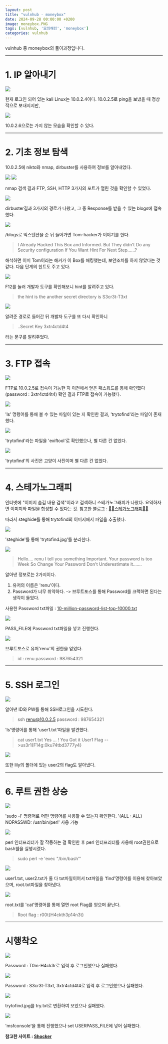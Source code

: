```yaml
---
layout: post
title: "vulnhub - moneybox"
date: 2024-09-28 00:00:00 +0200
image: moneybox.PNG
tags: [vulnhub, '모의해킹', 'moneybox']
categories: vulnhub
---
```

vulnhub 중 moneybox의 풀이과정입니다.

***

# **1. IP 알아내기**

![]({{site.baseurl}}/images/moneybox/1_1.png)

현재 로그인 되어 있는 kali Linux는 10.0.2.4이다.
10.0.2.5로 ping을 보냈을 때 정상적으로 보내지지만,

![]({{site.baseurl}}/images/moneybox/1_2.png)

10.0.2.6으로는 가지 않는 모습을 확인할 수 있다.

***

# **2. 기초 정보 탐색**

10.0.2.5에 nikto와 nmap, dirbuster를 사용하여 정보를 알아내었다.

![]({{site.baseurl}}/images/moneybox/2_0.png)
![]({{site.baseurl}}/images/moneybox/2_1.png)

nmap 검색 결과 FTP, SSH, HTTP 3가지의 포트가 열린 것을 확인할 수 있었다.

![]({{site.baseurl}}/images/moneybox/2_2.png)

dirbuster결과 3가지의 경로가 나왔고, 그 중 Response를 받을 수 있는 blogs에 접속했다.

![]({{site.baseurl}}/images/moneybox/2_3.png)

/blogs로 익스텐션을 준 뒤 들어가면 Tom-hacker가 이야기를 한다.

> I Already Hacked This Box and Informed. 
But They didn't Do any Security configuration
If You Want Hint For Next Step......?

해석하면 이미 Tom이라는 해커가 이 Box를 해킹했는데,
보안조치를 하지 않았다는 것 같다.
다음 단계의 힌트도 주고 있다.

![]({{site.baseurl}}/images/moneybox/2_4_2.png)

F12를 눌러 개발자 도구를 확인해보니 hint를 알려주고 있다.
> the hint is the another secret directory is S3cr3t-T3xt

![]({{site.baseurl}}/images/moneybox/2_5.png)

알려준 경로로 들어간 뒤 개발자 도구를 또 다시 확인하니
> ..Secret Key 3xtr4ctd4t4

라는 문구를 알려주었다.

***

# **3. FTP 접속**

![]({{site.baseurl}}/images/moneybox/3_1.png)

FTP로 10.0.2.5로 접속이 가능한 지 이전에서 얻은 패스워드를 통해 확인했다(password : 3xtr4ctd4t4)
확인 결과 FTP로 접속이 가능했다.

![]({{site.baseurl}}/images/moneybox/3_2.png)

'ls' 명령어를 통해 볼 수 있는 파일이 있는 지 확인한 결과, 'trytofind'라는 파일이 존재했다.

![]({{site.baseurl}}/images/moneybox/3_2_1.png)

'trytofind'라는 파일을 'exiftool'로 확인했으나, 별 다른 건 없었다.

![]({{site.baseurl}}/images/moneybox/3_3.png)

'trytofind'의 사진은 고양이 사진이며 별 다른 건 없었다.

***

# **4. 스테가노그래피**

인터넷에 "이미지 숨김 내용 검색"이라고 검색하니 스테가노그래피가 나왔다.
요약하자면 이미지와 파일을 합성할 수 있다는 것.
참고한 블로그 : [🕵🏼스테가노그래피🕵🏼][steganography]

따라서 steghide를 통해 trytofind의 이미지에서 파일을 추출했다.

![]({{site.baseurl}}/images/moneybox/4_1.png)

'steghide'를 통해 'trytofind.jpg'를 분리한다.

![]({{site.baseurl}}/images/moneybox/4_2.png)

>Hello.... renu
I tell you something Important. Your password is too Week So Change Your Password
Don't Underestimate it.......

알아낸 정보로는 2가지이다.
1. 유저의 이름은 'renu'이다.
2. Password가 너무 취약하다.
-> 브루트포스를 통해 Password를 크랙하면 된다는 생각이 들었다.

사용한 Password txt파일 : [10-million-password-list-top-10000.txt][passwordcrack]


![]({{site.baseurl}}/images/moneybox/4_4.png)

PASS_FILE에 Password txt파일을 넣고 진행한다.

![]({{site.baseurl}}/images/moneybox/4_5.png)

브루트포스로 유저'renu'의 권한을 얻었다.
>id : renu
password : 987654321

***

# **5. SSH 로그인**


![]({{site.baseurl}}/images/moneybox/5_1.png)

알아낸 ID와 PW를 통해 SSH로그인을 시도한다.
>ssh renu@10.0.2.5
password : 987654321

'ls'명령어를 통해 'user1.txt'파일을 발견했다.
>cat user1.txt
Yes ... !
You Got it User1 Flag
-->us3r1{F14g:0ku74tbd3777y4}

![]({{site.baseurl}}/images/moneybox/5_2.png)

또한 lily의 폴더에 있는 user2의 flag도 알아냈다.


***

# **6. 루트 권한 상승**

![]({{site.baseurl}}/images/moneybox/5_3.png)

'sudo -l' 명령어로 어떤 명령어를 사용할 수 있는지 확인한다.
'(ALL : ALL) NOPASSWD: /usr/bin/perl' 사용 가능

![]({{site.baseurl}}/images/moneybox/5_5.png)

perl 인터프리터가 잘 작동하는 걸 확인한 후
perl 인터프리터를 사용해 root권한으로 bash쉘을 실행시켰다.
>sudo perl -e 'exec "/bin/bash"'

![]({{site.baseurl}}/images/moneybox/5_6.png)

user1.txt, user2.txt가 둘 다 txt파일이어서
txt파일을 'find'명령어를 이용해 찾아보았으며,
root.txt파일을 찾아냈다.

![]({{site.baseurl}}/images/moneybox/5_7.png)

root.txt를 'cat'명령어를 통해 열면 root Flag를 얻으며 끝난다.
>Root flag : r00t{H4ckth3p14n3t}

***

# **시행착오**

![]({{site.baseurl}}/images/moneybox/2_4_1.png)

Password : T0m-H4ck3r로 입력 후 로그인했으나 실패했다.

![]({{site.baseurl}}/images/moneybox/2_5_1.png)

Password : S3cr3t-T3xt, 3xtr4ctd4t4로 입력 후 로그인했으나 실패했다.

![]({{site.baseurl}}/images/moneybox/3_4_1.png)

trytofind.jpg를 try.txt로 변환하여 보았으나 실패했다.

![]({{site.baseurl}}/images/moneybox/4_3.png)

'msfconsole'을 통해 진행했으나 set USERPASS_FILE에 넣어 실패했다.

**참고한 사이트 : [Shocker][perl]**

[steganography]:https://1000sj.tistory.com/234
[passwordcrack]:https://github.com/danielmiessler/SecLists/blob/master/Passwords/Common-Credentials/10-million-password-list-top-10000.txt
[perl]:https://kw470.tistory.com/201
<!-- Jekyll also offers powerful support for code snippets:

{% highlight ruby %}
def print_hi(name)
  puts "Hi, #{name}"
end
print_hi('Tom')
#=> prints 'Hi, Tom' to STDOUT.
{% endhighlight %}

Check out the [Jekyll docs][jekyll-docs] for more info on how to get the most out of Jekyll. File all bugs/feature requests at [Jekyll’s GitHub repo][jekyll-gh]. If you have questions, you can ask them on [Jekyll Talk][jekyll-talk].

[jekyll-docs]: https://hudi.blog/mysql-no-order-by-no-sorting-guarantee/
[jekyll-gh]:   https://github.com/jekyll/jekyll
[jekyll-talk]: https://talk.jekyllrb.com/ -->
